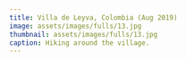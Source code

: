 ```yaml
---
title: Villa de Leyva, Colombia (Aug 2019)
image: assets/images/fulls/13.jpg
thumbnail: assets/images/fulls/13.jpg
caption: Hiking around the village.
---
```

